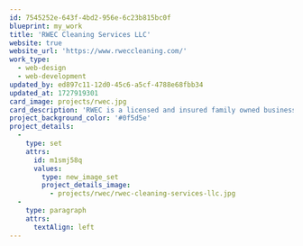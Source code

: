 ```yaml
---
id: 7545252e-643f-4bd2-956e-6c23b815bc0f
blueprint: my_work
title: 'RWEC Cleaning Services LLC'
website: true
website_url: 'https://www.rweccleaning.com/'
work_type:
  - web-design
  - web-development
updated_by: ed897c11-12d0-45c6-a5cf-4788e68fbb34
updated_at: 1727919301
card_image: projects/rwec.jpg
card_description: 'RWEC is a licensed and insured family owned business in Mississippi. They currently serve the Biloxi MS, Long Beach MS, Ocean Springs MS, and Gulfport MS communities. Their services include window cleaning (commercial and residential), pressure washing, and gutter cleaning.'
project_background_color: '#0f5d5e'
project_details:
  -
    type: set
    attrs:
      id: m1smj58q
      values:
        type: new_image_set
        project_details_image:
          - projects/rwec/rwec-cleaning-services-llc.jpg
  -
    type: paragraph
    attrs:
      textAlign: left
---
```

